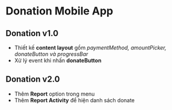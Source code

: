 # Donation Mobile App
## Donation v1.0
- Thiết kế **content layout** gồm *paymentMethod, amountPicker, donateButton và progressBar*
- Xử lý event khi nhấn **donateButton**

## Donation v2.0
- Thêm **Report** option trong menu
- Thêm **Report Activity** để hiện danh sách donate